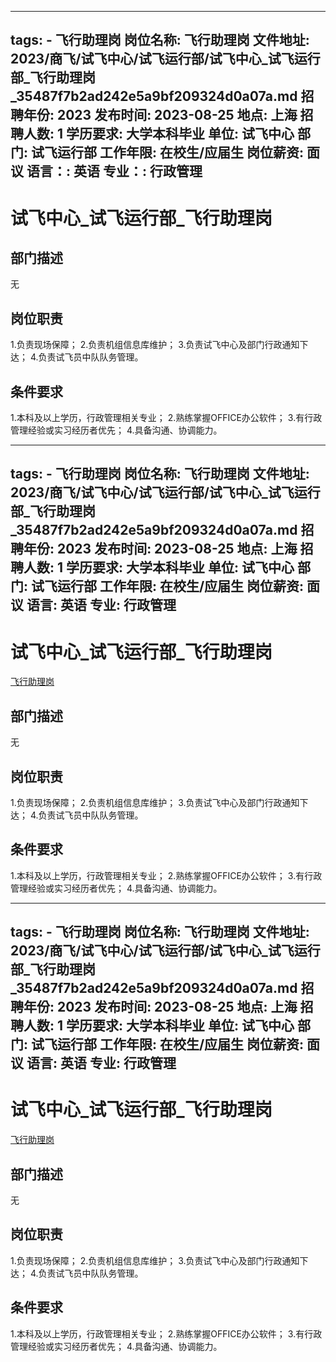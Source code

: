 
---
tags:
    - 飞行助理岗
岗位名称: 飞行助理岗
文件地址: 2023/商飞/试飞中心/试飞运行部/试飞中心_试飞运行部_飞行助理岗_35487f7b2ad242e5a9bf209324d0a07a.md
招聘年份: 2023
发布时间: 2023-08-25
地点: 上海
招聘人数: 1
学历要求: 大学本科毕业
单位: 试飞中心
部门: 试飞运行部
工作年限: 在校生/应届生
岗位薪资: 面议
语言：: 英语
专业：: 行政管理
---

# 试飞中心_试飞运行部_飞行助理岗

## 部门描述

无

## 岗位职责

1.负责现场保障；
 2.负责机组信息库维护；
 3.负责试飞中心及部门行政通知下达；
 4.负责试飞员中队队务管理。

 ## 条件要求

1.本科及以上学历，行政管理相关专业；
 2.熟练掌握OFFICE办公软件；
 3.有行政管理经验或实习经历者优先；
 4.具备沟通、协调能力。

---
tags:
    - 飞行助理岗
岗位名称: 飞行助理岗
文件地址: 2023/商飞/试飞中心/试飞运行部/试飞中心_试飞运行部_飞行助理岗_35487f7b2ad242e5a9bf209324d0a07a.md
招聘年份: 2023
发布时间: 2023-08-25
地点: 上海
招聘人数: 1
学历要求: 大学本科毕业
单位: 试飞中心
部门: 试飞运行部
工作年限: 在校生/应届生
岗位薪资: 面议
语言: 英语
专业: 行政管理
---

# 试飞中心_试飞运行部_飞行助理岗

[飞行助理岗](http://zhaopin.comac.cc/zp/ct/out/position/positionDetail?planid=35487f7b2ad242e5a9bf209324d0a07a)

## 部门描述

无

## 岗位职责

1.负责现场保障；
 2.负责机组信息库维护；
 3.负责试飞中心及部门行政通知下达；
 4.负责试飞员中队队务管理。

 ## 条件要求

1.本科及以上学历，行政管理相关专业；
 2.熟练掌握OFFICE办公软件；
 3.有行政管理经验或实习经历者优先；
 4.具备沟通、协调能力。

---
tags:
    - 飞行助理岗
岗位名称: 飞行助理岗
文件地址: 2023/商飞/试飞中心/试飞运行部/试飞中心_试飞运行部_飞行助理岗_35487f7b2ad242e5a9bf209324d0a07a.md
招聘年份: 2023
发布时间: 2023-08-25
地点: 上海
招聘人数: 1
学历要求: 大学本科毕业
单位: 试飞中心
部门: 试飞运行部
工作年限: 在校生/应届生
岗位薪资: 面议
语言: 英语
专业: 行政管理
---

# 试飞中心_试飞运行部_飞行助理岗

[飞行助理岗](http://zhaopin.comac.cc/zp/ct/out/position/positionDetail?planid=35487f7b2ad242e5a9bf209324d0a07a)


## 部门描述

无

## 岗位职责

1.负责现场保障；
 2.负责机组信息库维护；
 3.负责试飞中心及部门行政通知下达；
 4.负责试飞员中队队务管理。

 ## 条件要求

1.本科及以上学历，行政管理相关专业；
 2.熟练掌握OFFICE办公软件；
 3.有行政管理经验或实习经历者优先；
 4.具备沟通、协调能力。
